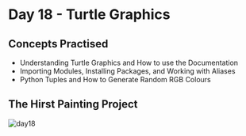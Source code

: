 # Day 18 - Turtle Graphics
## Concepts Practised
- Understanding Turtle Graphics and How to use the Documentation
- Importing Modules, Installing Packages, and Working with Aliases
- Python Tuples and How to Generate Random RGB Colours
## The Hirst Painting Project
![day18](https://user-images.githubusercontent.com/98851253/154783750-d3f360c9-d877-4db9-ab81-37c058c394d3.gif)